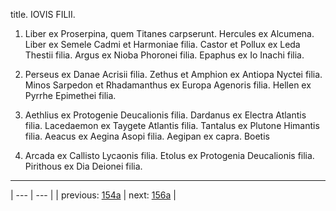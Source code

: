 title. IOVIS FILII.



1. Liber ex Proserpina, quem Titanes carpserunt. Hercules ex Alcumena. Liber ex Semele Cadmi et Harmoniae filia. Castor et Pollux ex Leda Thestii filia. Argus ex Nioba Phoronei filia. Epaphus ex Io Inachi filia.



2. Perseus ex Danae Acrisii filia. Zethus et Amphion ex Antiopa Nyctei filia. Minos Sarpedon et Rhadamanthus ex Europa Agenoris filia. Hellen ex Pyrrhe Epimethei filia.



3. Aethlius ex Protogenie Deucalionis filia. Dardanus ex Electra Atlantis filia. Lacedaemon ex Taygete Atlantis filia. Tantalus ex Plutone Himantis filia. Aeacus ex Aegina Asopi filia. Aegipan ex capra. Boetis



4. Arcada ex Callisto Lycaonis filia. Etolus ex Protogenia Deucalionis filia. Pirithous ex Dia Deionei filia.



---

| --- | --- |
| previous: [154a](../154a/) | next: [156a](../156a/) |